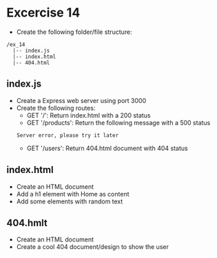# Excercise 14

* Create the following folder/file structure:
```
/ex_14
  |-- index.js
  |-- index.html
  |-- 404.html
```

## index.js
* Create a Express web server using port 3000
* Create the following routes:
  * GET '/': Return index.html with a 200 status
  * GET '/products': Return the following message with a 500 status
  ```
  Server error, please try it later
  ```
  * GET '/users': Return 404.html document with 404 status

## index.html
* Create an HTML document
* Add a h1 element with Home as content
* Add some elements with random text

## 404.hmlt
* Create an HTML document
* Create a cool 404 document/design to show the user